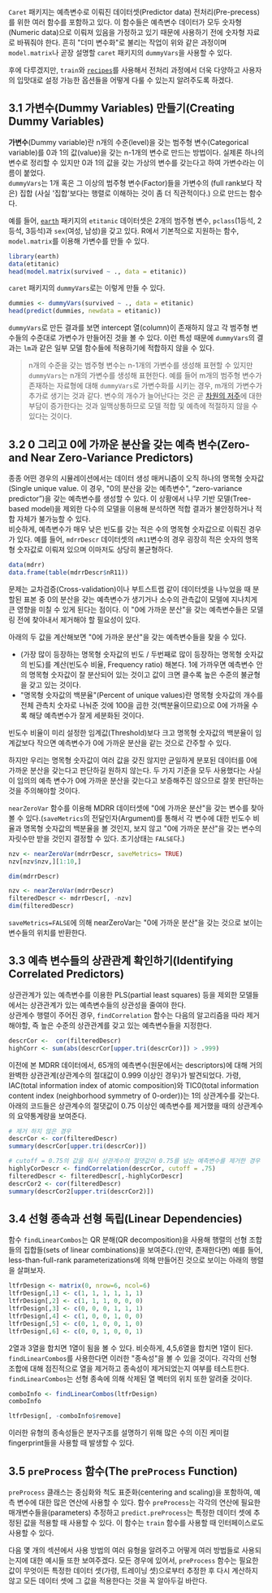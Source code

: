 
`Caret` 패키지는 예측변수로 이뤄진 데이터셋(Predictor data) 전처리(Pre-precess)를 위한 여러 함수를 포함하고 있다. 이 함수들은 예측변수 데이터가 모두 숫자형(Numeric data)으로 이뤄져 있음을 가정하고 있기 때문에 사용하기 전에 숫자형 자료로 바꿔줘야 한다. 흔히 "더미 변수화"로 불리는 작업이 위와 같은 과정이며 `model.matrix`나 곧장 설명할 `caret` 패키지의 `dummyVars`을 사용할 수 있다. 

후에 다루겠지만, `train`와 [`recipes`](https://recipes.tidymodels.org/)를 사용해서 전처리 과정에서 더욱 다양하고 사용자의 입맛대로 설정 가능한 옵션들을 어떻게 다룰 수 있는지 알려주도록 하겠다. 

## 3.1 가변수(Dummy Variables) 만들기(Creating Dummy Variables)  
**가변수**(Dummy variable)란 n개의 수준(level)을 갖는 범주형 변수(Categorical variable)를 0과 1의 값(value)을 갖는 n-1개의 변수로 만드는 방법이다. 실제론 하나의 변수로 정리할 수 있지만 0과 1의 값을 갖는 가상의 변수를 갖는다고 하여 가변수라는 이름이 붙었다.  
`dummyVars`는 1개 혹은 그 이상의 범주형 변수(Factor)들을 가변수의 (full rank보다 작은) 집합 (사실 '집합'보다는 행렬로 이해하는 것이 좀 더 직관적이다.) 으로 만드는 함수다.  

예를 들어, [`earth`](https://cran.r-project.org/web/packages/earth/index.html) 패키지의 `etitanic` 데이터셋은 2개의 범주형 변수, `pclass`(1등석, 2등석, 3등석)과 `sex`(여성, 남성)을 갖고 있다. R에서 기본적으로 지원하는 함수, `model.matrix`를 이용해 가변수를 만들 수 있다. 

```r
library(earth)
data(etitanic)
head(model.matrix(survived ~ ., data = etitanic))
```
`caret` 패키지의 `dummyVars`로는 이렇게 만들 수 있다.
```r
dummies <- dummyVars(survived ~ ., data = etitanic)
head(predict(dummies, newdata = etitanic))
```
`dummyVars`로 만든 결과를 보면 intercept 열(column)이 존재하지 않고 각 범주형 변수들의 수준대로 가변수가 만들어진 것을 볼 수 있다. 이런 특성 때문에 `dummyVars`의 결과는 `lm`과 같은 일부 모델 함수들에 적용하기에 적합하지 않을 수 있다.  
> n개의 수준을 갖는 범주형 변수는 n-1개의 가변수를 생성해 표현할 수 있지만 `dummyVars`는 n개의 가변수를 생성해 표현한다. 예를 들어 m개의 범주형 변수가 존재하는 자료형에 대해 `dummyVars`로 가변수화를 시키는 경우, m개의 가변수가 추가로 생기는 것과 같다. 변수의 개수가 늘어난다는 것은 곧 [차원의 저주](https://en.wikipedia.org/wiki/Curse_of_dimensionality)에 대한 부담이 증가한다는 것과 일맥상통하므로 모델 적합 및 예측에 적절하지 않을 수 있다는 것이다.  

## 3.2 0 그리고 0에 가까운 분산을 갖는 예측 변수(Zero- and Near Zero-Variance Predictors)  
종종 어떤 경우의 시뮬레이션에서는 데이터 생성 매커니즘이 오직 하나의 명목형 숫자값(Single unique value. 이 경우, "0의 분산을 갖는 예측변수", “zero-variance predictor”)을 갖는 예측변수를 생성할 수 있다. 이 상황에서 나무 기반 모델(Tree-based model)을 제외한 다수의 모델을 이용해 분석하면 적합 결과가 불안정하거나 적합 자체가 불가능할 수 있다.  
비슷하게, 예측변수가 매우 낮은 빈도를 갖는 적은 수의 명목형 숫자값으로 이뤄진 경우가 있다. 예를 들어, `mdrrDescr` 데이터셋의 `nR11`변수의 경우 굉장히 적은 숫자의 명목형 숫자값로 이뤄져 있으며 이마저도 상당히 불균형하다.  
```r
data(mdrr)
data.frame(table(mdrrDescr$nR11))
```
문제는 교차검증(Cross-validation)이나 부트스트랩 같이 데이터셋을 나누었을 때 분할된 표본 중 0의 분산을 갖는 예측변수가 생기거나 소수의 관측값이 모델에 지나치게 큰 영향을 미칠 수 있게 된다는 점이다. 이 "0에 가까운 분산"을 갖는 예측변수들은 모델링 전에 찾아내서 제거해야 할 필요성이 있다.   

아래의 두 값을 계산해보면 "0에 가까운 분산"을 갖는 예측변수들을 찾을 수 있다.   
* (가장 많이 등장하는 명목형 숫자값의 빈도 / 두번째로 많이 등장하는 명목형 숫자값의 빈도)를 계산(빈도수 비율, Frequency ratio) 해본다. 1에 가까우면 예측변수 안의 명목형 숫자값이 잘 분산되어 있는 것이고 값이 크면 클수록 높은 수준의 불균형을 갖고 있는 것이다.  
* "명목형 숫자값의 백분율"(Percent of unique values)란 명목형 숫자값의 개수를 전체 관측치 숫자로 나눠준 것에 100을 곱한 것(백분율이므로)으로 0에 가까울 수록 해당 예측변수가 잘게 세분화된 것이다.  

빈도수 비율이 미리 설정한 임계값(Threshold)보다 크고 명목형 숫자값의 백분율이 임계값보다 작으면 예측변수가 0에 가까운 분산을 같는 것으로 간주할 수 있다.  

하지만 우리는 명목형 숫자값이 여러 값을 갖진 않지만 균일하게 분포된 데이터를 0에 가까운 분산을 갖는다고 판단하길 원하지 않는다. 두 가지 기준을 모두 사용했다는 사실이 임의의 예측 변수가 0에 가까운 분산을 갖는다고 보증해주진 않으므로 잘못 판단하는 것을 주의해야할 것이다.  

`nearZeroVar` 함수를 이용해 MDRR 데이터셋에 "0에 가까운 분산"을 갖는 변수를 찾아볼 수 있다.(`saveMetrics`의 전달인자(Argument)를 통해서 각 변수에 대한 빈도수 비율과 명목형 숫자값의 백분율을 볼 것인지, 보지 않고 "0에 가까운 분산"을 갖는 변수의 자릿수만 받을 것인지 결정할 수 있다. 초기상태는 `FALSE`다.)

```r
nzv <- nearZeroVar(mdrrDescr, saveMetrics= TRUE)
nzv[nzv$nzv,][1:10,]
```
```r
dim(mdrrDescr)
```

```r
nzv <- nearZeroVar(mdrrDescr)
filteredDescr <- mdrrDescr[, -nzv]
dim(filteredDescr)
```
`saveMetrics=FALSE`에 의해 nearZeroVar는 "0에 가까운 분산"을 갖는 것으로 보이는 변수들의 위치를 반환한다.  

## 3.3 예측 변수들의 상관관계 확인하기(Identifying Correlated Predictors)  
상관관계가 있는 예측변수를 이용한 PLS(partial least squares) 등을 제외한 모델들에서는 상관관계가 있는 예측변수들의 상관성을 줄여야 한다.  
상관계수 행렬이 주어진 경우, `findCorrelation` 함수는 다음의 알고리즘을 따라 제거해야할, 즉 높은 수준의 상관관계를 갖고 있는 예측변수들을 지정한다.  

```r
descrCor <-  cor(filteredDescr)
highCorr <- sum(abs(descrCor[upper.tri(descrCor)]) > .999)
```
이전에 본 MDRR 데이터에서, 65개의 예측변수(원문에서는 descriptors)에 대해 거의 완벽한 상관관계(상관계수의 절대값이 0.999 이상인 경우)가 발견되었다. 가령, IAC(total information index of atomic composition)와 TIC0(total information content index (neighborhood symmetry of 0-order))는 1의 상관계수를 갖는다. 아래의 코드들은 상관계수의 절댓값이 0.75 이상인 예측변수를 제거했을 때의 상관계수의 요약통계량을 보여준다.

```r
# 제거 하지 않은 경우 
descrCor <- cor(filteredDescr)
summary(descrCor[upper.tri(descrCor)])
```
```r
# cutoff = 0.75의 값을 줘서 상관계수의 절댓값이 0.75를 넘는 예측변수를 제거한 경우
highlyCorDescr <- findCorrelation(descrCor, cutoff = .75)
filteredDescr <- filteredDescr[,-highlyCorDescr]
descrCor2 <- cor(filteredDescr)
summary(descrCor2[upper.tri(descrCor2)])
```

## 3.4 선형 종속과 선형 독립(Linear Dependencies)  
함수 `findLinearCombos`는 QR 분해(QR decomposition)을 사용해 행렬의 선형 조합들의 집합들(sets of linear combinations)을 보여준다.(만약, 존재한다면) 예를 들어, less-than-full-rank parameterizations에 의해 만들어진 것으로 보이는 아래의 행렬을 살펴보자. 

```r
ltfrDesign <- matrix(0, nrow=6, ncol=6)
ltfrDesign[,1] <- c(1, 1, 1, 1, 1, 1)
ltfrDesign[,2] <- c(1, 1, 1, 0, 0, 0)
ltfrDesign[,3] <- c(0, 0, 0, 1, 1, 1)
ltfrDesign[,4] <- c(1, 0, 0, 1, 0, 0)
ltfrDesign[,5] <- c(0, 1, 0, 0, 1, 0)
ltfrDesign[,6] <- c(0, 0, 1, 0, 0, 1)
```

2열과 3열을 합치면 1열이 됨을 볼 수 있다. 비슷하게, 4,5,6열을 합치면 1열이 된다. `findLinearCombos`를 사용한다면 이러한 "종속성"을 볼 수 있을 것이다. 각각의 선형 조합에 대해 점진적으로 열을 제거하고 종속성이 제거되었는지 여부를 테스트한다. `findLinearCombos`는 선형 종속에 의해 삭제된 열 벡터의 위치 또한 알려줄 것이다. 

```r
comboInfo <- findLinearCombos(ltfrDesign)
comboInfo
```

```r
ltfrDesign[, -comboInfo$remove]
```
이러한 유형의 종속성들은 분자구조를 설명하기 위해 많은 수의 이진 케미컬 fingerprint들을 사용할 때 발생할 수 있다.  

## 3.5 `preProcess` 함수(The `preProcess` Function)  
`preProcess` 클래스는 중심화와 척도 표준화(centering and scaling)을 포함하여, 예측 변수에 대한 많은 연산에 사용할 수 있다. 함수 `preProcess`는 각각의 연산에 필요한 매개변수들을(parameters) 추정하고 `predict.preProcess`는 특정한 데이터 셋에 추정된 값을 적용할 때 사용할 수 있다. 이 함수는 `train` 함수를 사용할 때 인터페이스로도 사용할 수 있다.  

다음 몇 개의 섹션에서 사용 방법의 여러 유형을 알려주고 어떻게 여러 방법들로 사용되는지에 대한 예시들 또한 보여주겠다. 모든 경우에 있어서, `preProcess` 함수는 필요한 값이 무엇이든 특정한 데이터 셋(가령, 트레이닝 셋)으로부터 추정한 후 다시 계산하지 않고 모든 데이터 셋에 그 값을 적용한다는 것을 꼭 알아두길 바란다.  


